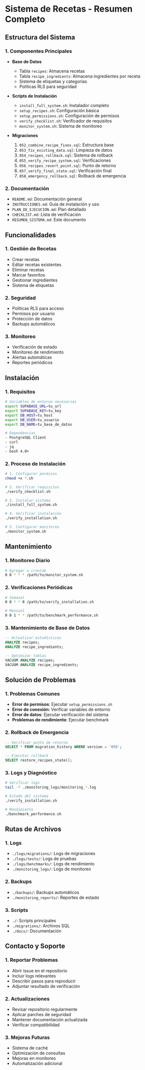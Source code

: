 # Sistema de Recetas - Resumen Completo

## Estructura del Sistema

### 1. Componentes Principales
- **Base de Datos**
  - Tabla `recipes`: Almacena recetas
  - Tabla `recipe_ingredients`: Almacena ingredientes por receta
  - Sistema de etiquetas y categorías
  - Políticas RLS para seguridad

- **Scripts de Instalación**
  - `install_full_system.sh`: Instalador completo
  - `setup_recipes.sh`: Configuración básica
  - `setup_permissions.sh`: Configuración de permisos
  - `verify_checklist.sh`: Verificador de requisitos
  - `monitor_system.sh`: Sistema de monitoreo

- **Migraciones**
  1. `052_combine_recipe_fixes.sql`: Estructura base
  2. `053_fix_existing_data.sql`: Limpieza de datos
  3. `054_recipes_rollback.sql`: Sistema de rollback
  4. `055_verify_recipe_system.sql`: Verificaciones
  5. `056_recipes_revert_point.sql`: Punto de retorno
  6. `057_verify_final_state.sql`: Verificación final
  7. `058_emergency_rollback.sql`: Rollback de emergencia

### 2. Documentación
- `README.md`: Documentación general
- `INSTRUCCIONES.md`: Guía de instalación y uso
- `PLAN_DE_EJECUCION.md`: Plan detallado
- `CHECKLIST.md`: Lista de verificación
- `RESUMEN_SISTEMA.md`: Este documento

## Funcionalidades

### 1. Gestión de Recetas
- Crear recetas
- Editar recetas existentes
- Eliminar recetas
- Marcar favoritos
- Gestionar ingredientes
- Sistema de etiquetas

### 2. Seguridad
- Políticas RLS para acceso
- Permisos por usuario
- Protección de datos
- Backups automáticos

### 3. Monitoreo
- Verificación de estado
- Monitoreo de rendimiento
- Alertas automáticas
- Reportes periódicos

## Instalación

### 1. Requisitos
```bash
# Variables de entorno necesarias
export SUPABASE_URL=tu_url
export SUPABASE_KEY=tu_key
export DB_HOST=tu_host
export DB_USER=tu_usuario
export DB_NAME=tu_base_de_datos

# Dependencias
- PostgreSQL Client
- curl
- jq
- bash 4.0+
```

### 2. Proceso de Instalación
```bash
# 1. Configurar permisos
chmod +x *.sh

# 2. Verificar requisitos
./verify_checklist.sh

# 3. Instalar sistema
./install_full_system.sh

# 4. Verificar instalación
./verify_installation.sh

# 5. Configurar monitoreo
./monitor_system.sh
```

## Mantenimiento

### 1. Monitoreo Diario
```bash
# Agregar a crontab
0 0 * * * /path/to/monitor_system.sh
```

### 2. Verificaciones Periódicas
```bash
# Semanal
0 0 * * 0 /path/to/verify_installation.sh

# Mensual
0 0 1 * * /path/to/benchmark_performance.sh
```

### 3. Mantenimiento de Base de Datos
```sql
-- Actualizar estadísticas
ANALYZE recipes;
ANALYZE recipe_ingredients;

-- Optimizar tablas
VACUUM ANALYZE recipes;
VACUUM ANALYZE recipe_ingredients;
```

## Solución de Problemas

### 1. Problemas Comunes
- **Error de permisos**: Ejecutar `setup_permissions.sh`
- **Error de conexión**: Verificar variables de entorno
- **Error de datos**: Ejecutar verificación del sistema
- **Problemas de rendimiento**: Ejecutar benchmark

### 2. Rollback de Emergencia
```sql
-- Verificar punto de retorno
SELECT * FROM migration_history WHERE version = '056';

-- Ejecutar rollback
SELECT restore_recipes_state();
```

### 3. Logs y Diagnóstico
```bash
# Verificar logs
tail -f ./monitoring_logs/monitoring_*.log

# Estado del sistema
./verify_installation.sh

# Rendimiento
./benchmark_performance.sh
```

## Rutas de Archivos

### 1. Logs
- `./logs/migrations/`: Logs de migraciones
- `./logs/tests/`: Logs de pruebas
- `./logs/benchmarks/`: Logs de rendimiento
- `./monitoring_logs/`: Logs de monitoreo

### 2. Backups
- `./backups/`: Backups automáticos
- `./monitoring_reports/`: Reportes de estado

### 3. Scripts
- `./`: Scripts principales
- `./migrations/`: Archivos SQL
- `./docs/`: Documentación

## Contacto y Soporte

### 1. Reportar Problemas
- Abrir issue en el repositorio
- Incluir logs relevantes
- Describir pasos para reproducir
- Adjuntar resultado de verificación

### 2. Actualizaciones
- Revisar repositorio regularmente
- Aplicar parches de seguridad
- Mantener documentación actualizada
- Verificar compatibilidad

### 3. Mejoras Futuras
- Sistema de caché
- Optimización de consultas
- Mejoras en monitoreo
- Automatización adicional